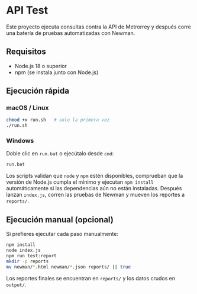 # API Test

Este proyecto ejecuta consultas contra la API de Metrorrey y después corre una batería de pruebas automatizadas con Newman.

## Requisitos
- Node.js 18 o superior
- npm (se instala junto con Node.js)

## Ejecución rápida
### macOS / Linux
```bash
chmod +x run.sh   # solo la primera vez
./run.sh
```

### Windows
Doble clic en `run.bat` o ejecútalo desde `cmd`:
```bat
run.bat
```

Los scripts validan que `node` y `npm` estén disponibles, comprueban que la versión de Node.js cumpla el mínimo y ejecutan `npm install` automáticamente si las dependencias aún no están instaladas. Después lanzan `index.js`, corren las pruebas de Newman y mueven los reportes a `reports/`.

## Ejecución manual (opcional)
Si prefieres ejecutar cada paso manualmente:
```bash
npm install
node index.js
npm run test:report
mkdir -p reports
mv newman/*.html newman/*.json reports/ || true
```

Los reportes finales se encuentran en `reports/` y los datos crudos en `output/`.
